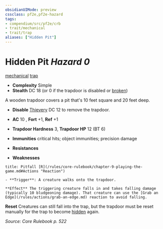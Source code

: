 ```yaml
---
obsidianUIMode: preview
cssclass: pf2e,pf2e-hazard
tags:
- compendium/src/pf2e/crb
- trait/mechanical
- trait/trap
aliases: ["Hidden Pit"]
---
```

# Hidden Pit *Hazard 0*  
[mechanical](/rules/traits/mechanical.md)  [trap](/rules/traits/trap.md)  

- **Complexity** Simple
- **Stealth** DC 18 (or 0 if the trapdoor is disabled or [broken](/rules/conditions.md#Broken))  

A wooden trapdoor covers a pit that's 10 feet square and 20 feet deep.

- **Disable** [Thievery](/compendium/skills.md#Thievery) DC 12 to remove the trapdoor.  

- **AC** 10 , **Fort** +1, **Ref** +1
- **Trapdoor Hardness** 3, **Trapdoor HP** 12 (BT 6)
- **Immunities** critical hits; object immunities; precision damage
- **Resistances** 
- **Weaknesses** 
     
```ad-embed-ability
title: Pitfall [R](/rules/core-rulebook/chapter-9-playing-the-game.md#Actions "Reaction")

- **Trigger**: A creature walks onto the trapdoor.

**Effect** The triggering creature falls in and takes falling damage (typically 10 bludgeoning damage). That creature can use the [Grab an Edge](/rules/actions/grab-an-edge.md) reaction to avoid falling.
```

**Reset** Creatures can still fall into the trap, but the trapdoor must be reset manually for the trap to become [hidden](/rules/conditions.md#Hidden) again.  

*Source: Core Rulebook p. 522*